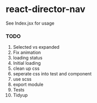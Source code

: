 # react-director-nav

See Index.jsx for usage

### TODO
1. Selected vs expanded
1. Fix animation
1. loading status
1. Initial loading
1. clean up css
1. seperate css into test and component
1. use scss
1. export module
1. Tests
1. Tidyup